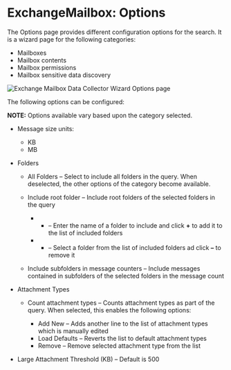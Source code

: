 # ExchangeMailbox: Options

The Options page provides different configuration options for the search. It is a wizard page for
the following categories:

- Mailboxes
- Mailbox contents
- Mailbox permissions
- Mailbox sensitive data discovery

![Exchange Mailbox Data Collector Wizard Options page](/img/versioned_docs/enterpriseauditor_11.6/enterpriseauditor/install/application/options.webp)

The following options can be configured:

**NOTE:** Options available vary based upon the category selected.

- Message size units:

    - KB
    - MB

- Folders

    - All Folders – Select to include all folders in the query. When deselected, the other options
      of the category become available.
    - Include root folder – Include root folders of the selected folders in the query

        -   - – Enter the name of a folder to include and click **+** to add it to the list of
              included folders
        -   - – Select a folder from the list of included folders ad click **–** to remove it

    - Include subfolders in message counters – Include messages contained in subfolders of the
      selected folders in the message count

- Attachment Types

    - Count attachment types – Counts attachment types as part of the query. When selected, this
      enables the following options:

        - Add New – Adds another line to the list of attachment types which is manually edited
        - Load Defaults – Reverts the list to default attachment types
        - Remove – Remove selected attachment type from the list

- Large Attachment Threshold (KB) – Default is 500
